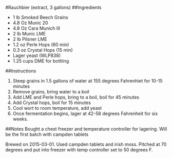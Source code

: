 #Rauchbier (extract, 3 gallons)
##Ingredients
* 1 lb Smoked Beech Grains
* 4.8 Oz Munic 20
* 4.8 Oz Cara Munich III
* 2 lb Munic LME
* 2 lb Pilsner LME
* 1.2 oz Perle Hops (60 min)
* 0.3 oz Crystal Hops (15 min)
* Lager yeast (WLP838)
* 1.25 cups DME for bottling

##Instructions
1. Steep grains in 1.5 gallons of water at 155 degrees Fahrenhiet for 10-15 minutes
2. Remove grains, bring water to a boil
3. Add LME and Perle hops, bring to a boil, boil for 45 minutes
4. Add Crystal hops, boil for 15 minutes
5. Cool wort to room temperature, add yeast
6. Once fermentation begins, lager at 42-58 degrees Fahrenheit for six weeks.

##Notes
Bought a chest freezer and temperature controller for lagering.
Will be the first batch with campden tablets

Brewed on 2015-03-01. Used campden tablets and irish moss. Pitched at 70 degrees and put into freezer with temp controller set to 50 degrees F.
